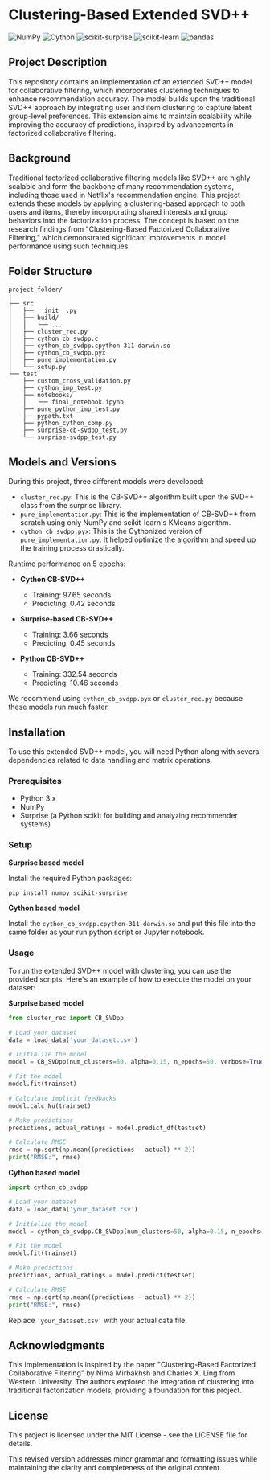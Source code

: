 # Clustering-Based Extended SVD++

![NumPy](https://img.shields.io/badge/NumPy-013243?style=for-the-badge&logo=numpy&logoColor=white)
![Cython](https://img.shields.io/badge/Cython-FFD43B?style=for-the-badge&logo=python&logoColor=blue)
![scikit-surprise](https://img.shields.io/badge/scikit--surprise-FF7043?style=for-the-badge&logo=python&logoColor=white)
![scikit-learn](https://img.shields.io/badge/scikit--learn-F7931E?style=for-the-badge&logo=scikit-learn&logoColor=white)
![pandas](https://img.shields.io/badge/pandas-150458?style=for-the-badge&logo=pandas&logoColor=white)

## Project Description
This repository contains an implementation of an extended SVD++ model for collaborative filtering, which incorporates clustering techniques to enhance recommendation accuracy. The model builds upon the traditional SVD++ approach by integrating user and item clustering to capture latent group-level preferences. This extension aims to maintain scalability while improving the accuracy of predictions, inspired by advancements in factorized collaborative filtering.

## Background
Traditional factorized collaborative filtering models like SVD++ are highly scalable and form the backbone of many recommendation systems, including those used in Netflix's recommendation engine. This project extends these models by applying a clustering-based approach to both users and items, thereby incorporating shared interests and group behaviors into the factorization process. The concept is based on the research findings from "Clustering-Based Factorized Collaborative Filtering," which demonstrated significant improvements in model performance using such techniques.

## Folder Structure

```plaintext
project_folder/
│
├── src
│   ├── __init__.py
│   ├── build/
│   │   └── ...
│   ├── cluster_rec.py
│   ├── cython_cb_svdpp.c
│   ├── cython_cb_svdpp.cpython-311-darwin.so
│   ├── cython_cb_svdpp.pyx
│   ├── pure_implementation.py
│   └── setup.py
└── test
    ├── custom_cross_validation.py
    ├── cython_imp_test.py
    ├── notebooks/
    │   └── final_notebook.ipynb
    ├── pure_python_imp_test.py
    ├── pypath.txt
    ├── python_cython_comp.py
    ├── surprise-cb-svdpp_test.py
    └── surprise-svdpp_test.py
```

## Models and Versions

During this project, three different models were developed:

- `cluster_rec.py`: This is the CB-SVD++ algorithm built upon the SVD++ class from the surprise library.
- `pure_implementation.py`: This is the implementation of CB-SVD++ from scratch using only NumPy and scikit-learn's KMeans algorithm.
- `cython_cb_svdpp.pyx`: This is the Cythonized version of `pure_implementation.py`. It helped optimize the algorithm and speed up the training process drastically.

Runtime performance on 5 epochs:

- **Cython CB-SVD++**
  - Training: 97.65 seconds
  - Predicting: 0.42 seconds

- **Surprise-based CB-SVD++**
  - Training: 3.66 seconds
  - Predicting: 0.45 seconds

- **Python CB-SVD++**
  - Training: 332.54 seconds
  - Predicting: 10.46 seconds

We recommend using `cython_cb_svdpp.pyx` or `cluster_rec.py` because these models run much faster.

## Installation
To use this extended SVD++ model, you will need Python along with several dependencies related to data handling and matrix operations.

### Prerequisites
- Python 3.x
- NumPy
- Surprise (a Python scikit for building and analyzing recommender systems)

### Setup
**Surprise based model**

Install the required Python packages:
```bash
pip install numpy scikit-surprise
```

**Cython based model**

Install the `cython_cb_svdpp.cpython-311-darwin.so` and put this file into the same folder as your run python script or Jupyter notebook.

### Usage
To run the extended SVD++ model with clustering, you can use the provided scripts. Here's an example of how to execute the model on your dataset:

**Surprise based model**

```python
from cluster_rec import CB_SVDpp

# Load your dataset
data = load_data('your_dataset.csv')

# Initialize the model
model = CB_SVDpp(num_clusters=50, alpha=0.15, n_epochs=50, verbose=True)

# Fit the model
model.fit(trainset)

# Calculate implicit feedbacks
model.calc_Nu(trainset)

# Make predictions
predictions, actual_ratings = model.predict_df(testset)

# Calculate RMSE
rmse = np.sqrt(np.mean((predictions - actual) ** 2))
print("RMSE:", rmse)
```

**Cython based model**

```python
import cython_cb_svdpp

# Load your dataset
data = load_data('your_dataset.csv')

# Initialize the model
model = cython_cb_svdpp.CB_SVDpp(num_clusters=50, alpha=0.15, n_epochs=50, verbose=True)

# Fit the model
model.fit(trainset)

# Make predictions
predictions, actual_ratings = model.predict(testset)

# Calculate RMSE
rmse = np.sqrt(np.mean((predictions - actual) ** 2))
print("RMSE:", rmse)
```

Replace `'your_dataset.csv'` with your actual data file.

## Acknowledgments
This implementation is inspired by the paper "Clustering-Based Factorized Collaborative Filtering" by Nima Mirbakhsh and Charles X. Ling from Western University. The authors explored the integration of clustering into traditional factorization models, providing a foundation for this project.

## License
This project is licensed under the MIT License - see the LICENSE file for details.

This revised version addresses minor grammar and formatting issues while maintaining the clarity and completeness of the original content.
